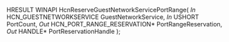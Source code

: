 HRESULT
WINAPI
HcnReserveGuestNetworkServicePortRange(
    _In_ HCN_GUESTNETWORKSERVICE GuestNetworkService,
    _In_ USHORT PortCount,
    _Out_ HCN_PORT_RANGE_RESERVATION* PortRangeReservation,
    _Out_ HANDLE* PortReservationHandle
    );